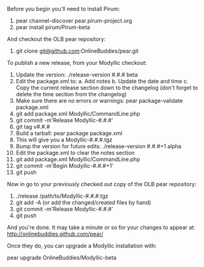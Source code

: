 Before you begin you'll need to install Pirum:

1. pear channel-discover pear.pirum-project.org
2. pear install pirum/Pirum-beta

And checkout the OLB pear repository:

1. git clone git@github.com:OnlineBuddies/pear.git

To publish a new release, from your Modyllic checkout:

1. Update the version: ./release-version #.#.# beta
2. Edit the package.xml to:
   a. Add notes
   b. Update the date and time
   c. Copy the current release section down to the changelog (don't forget to delete the time section from the changelog)
3. Make sure there are no errors or warnings: pear package-validate package.xml
4. git add package.xml Modyllic/CommandLine.php
5. git commit -m'Release Modyllic-#.#.#'
6. git tag v#.#.#
7. Build a tarball: pear package package.xml
8. This will give you a Modyllic-#.#.#.tgz
9. Bump the version for future edits: ./release-version #.#.#+1 alpha
10. Edit the package.xml to clear the notes section
11. git add package.xml Modyllic/CommandLine.php
12. git commit -m'Begin Modyllic-#.#.#+1'
5. git push

Now in go to your previously checked out copy of the OLB pear repository:

1. ./release /path/to/Modyllic-#.#.#.tgz
2. git add -A (or add the changed/created files by hand)
3. git commit -m'Release Modyllic-#.#.#'
4. git push

And you're done.  It may take a minute or so for your changes to appear at:
http://onlinebuddies.github.com/pear/

Once they do, you can upgrade a Modyllic installation with:

pear upgrade OnlineBuddies/Modyllic-beta
